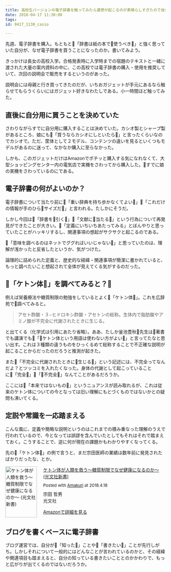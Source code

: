 ```yaml
---
title: 高校生バージョンの電子辞書を触ってみたら連想が起こるのが素晴らしすぎたので自分用に購入。  
date: 2018-04-17 11:30:00
tags:
id: 0417_1130_casio

---
```

先週、電子辞書を購入。もともと「辞書は紙の本で使うべき」と強く思っていた自分が、なぜ電子辞書を買うことになったのか。書いてみよう。<!--more-->

きっかけは長女の高校入学。合格発表時に入学時までの宿題のテキストと一緒に渡された大量の案内資料の中に、この高校では電子辞書の購入・使用を推奨していて、次回の説明会で販売をするというのがあった。

説明会には母親と行き買ってきたのだが、いちおガジェットが手元にあるなら触らせてもらうくらいにはガジェット好きなわたしである。小一時間ほど触ってみた。

## 直後に自分用に買うことを決めていた

さわりながらすでに自分用に購入することは決めていた。カシオ製とシャープ製があるところ、娘にも「買うならカシオにしといたら」と言ったくらいなのでカシオで。ただ、筐体として２モデル、コンテンツの違いを見るといくつもモデルがあるのに迷って、なかなか購入に至らなかった。

しかも、このガジェットだけはAmazonでポチッと購入する気になれなくて、大型ショッピングセンター内の電気店で実機をさわってから購入した。すでに娘の実機をさわっているのにである。

## 電子辞書の何がよいのか？

電子辞書について当たり前に「重い辞典を持ち歩かなくてよい」「これだけの情報が手のひらサイズだ」と言われる。たしかにそうだ。

しかし今回は「辞書を引く」「文献に当たる」という行為について再発見ができたことが大きい。「定義にいちいちあたってみる」とぼんやりと思っていたことがハッキリするし、関連事項の想起がサクサクと起こるのである。

「意味を調べるのはネットでググればいいじゃない」と思っていたのは、理解が浅かったと反省したというか、気がつけた。

論理的に詰められた定義と、歴史的な経緯・関連事項が簡潔に書かれていると、もっと調べたいこと想起されて全体が見えてくる気がするのだった。

## 「ケトン体」を調べてみると？

例えば栄養療法や糖質制限の勉強をしているとよく「ケトン体」。これを広辞苑で調べてみると。

> アセト酢酸・３−ヒドロキシ酢酸・アセトンの総称。生体内で脂肪酸やアミノ酸が不完全に代謝されたときに生じる。

と出てくる（化学式は引用にあたり省略）。ああ、たしか釜池豊秋先生は著書でも講演でも「ケトン体という用語は使わない方がよい」と言ってたなと思い出す。これは３種類の違うものをひっくるめて総称することで不正確な説明が起こることからだったのだろうと推測が起きた。

また「不完全に代謝されたときに生じる」という記述には、不完全ってなんだよ？とツッコミを入れたくなった。身体の代謝として起こっていることに「完全」「不完全」なんてことがあるだろうか。

ここには「本来ではないもの」というニュアンスが読み取れるが、これは従来のケトン体についての今となっては旧い理解にもとづくものではないかとの疑問も沸いてくる。

## 定説や常識を一応踏まえる

こんな風に、定義や簡略な説明というのはこれまでの積み重なった理解のうえで行われているので、今となっては誤謬を含んでいたとしてもそれはそれで踏まえておく。こうすることで、逆に何が現在の課題かもわかりやすくなってくる。

先の「ケトン体」の例で言うと、まだ宗田医師の業績は数年前に発見されたばかりだったな、とか。

<div class="amakuri-default" style="text-align: left; line-height: 1.5em; margin-bottom: 10px; overflow:hidden; _zoom:1;"><div class="amakuri-default-image" style="float: left; margin: 0 20px 0 0;"><a href="https://www.amazon.co.jp/exec/obidos/ASIN/B0197SGQJY/ujina-22" target="_blank"><img src="https://images-fe.ssl-images-amazon.com/images/I/410vpGnHLnL._SL160_.jpg" width="99" height="160" alt="ケトン体が人類を救う～糖質制限でなぜ健康になるのか～ (光文社新書)" style="border: none"></a></div><div class="amakuri-default-desc" style="overflow: hidden; _zoom:1;"><div class="amakuri-default-title" style="margin-bottom: 0.5em;"><a href="https://www.amazon.co.jp/exec/obidos/ASIN/B0197SGQJY/ujina-22" target="_blank">ケトン体が人類を救う～糖質制限でなぜ健康になるのか～ (光文社新書)</a></div><div class="amakuri-default-posted" style="margin-bottom: 0.5em; font-size: small;">Posted with <a href="https://dadadadone.com/amakuri/" target="_blank">Amakuri</a> at 2018.4.18</div><div class="amakuri-default-author">宗田 哲男</div><div class="amakuri-default-label" style="margin-bottom: 0.5em;">光文社</div><div class="amakuri-default-link" style="margin-top: 1em;"><a href="https://www.amazon.co.jp/exec/obidos/ASIN/B0197SGQJY/ujina-22" target="_blank">Amazonで詳細を見る</a></div></div></div>

## ブログを書くベースに電子辞書

ブログ運営では、自分が「知った」ことや「書きたい」ことが先行しがち。しかしそれについて一般的にはどんなことが言われているのかと、その経緯や関連項目も踏まえると、自分の知っている書きたいこととのかかわりで、もっと広がりが出てくるのではないだろうか。